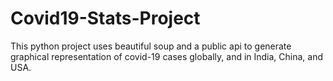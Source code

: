 # Covid19-Stats-Project
This python project uses beautiful soup and a public api  to generate graphical representation of covid-19 cases globally, and in India, China, and USA. 
